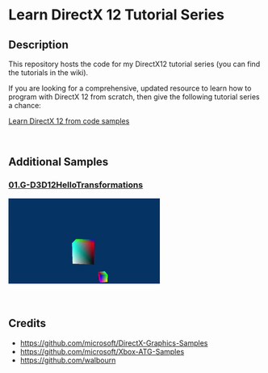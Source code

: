 # Learn DirectX 12 Tutorial Series
## Description
This repository hosts the code for my DirectX12 tutorial series (you can find the tutorials in the wiki).<br />

If you are looking for a comprehensive, updated resource to learn how to program with DirectX 12 from scratch, then give the following tutorial series a chance:

[Learn DirectX 12 from code samples](https://github.com/PAMinerva/LearnDirectX-Tutorial/wiki) <br />

<br>

## Additional Samples
### [01.G-D3D12HelloTransformations](https://github.com/PAMinerva/LearnDirectX-Samples/tree/master/01G-D3D12HelloTransformations)
<!---
![](images/camera.gif) <br /><br />
-->
<img src="images/07.gif" alt="camera" width="300"/>  <br /><br /><br />

## Credits
* https://github.com/microsoft/DirectX-Graphics-Samples <br />
* https://github.com/microsoft/Xbox-ATG-Samples <br />
* https://github.com/walbourn

